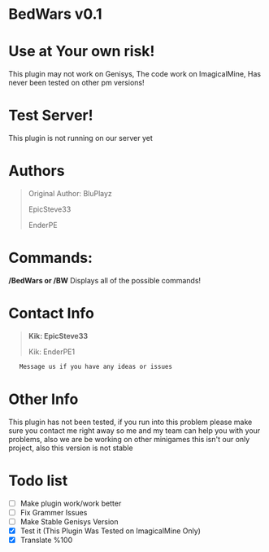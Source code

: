 # BedWars v0.1

# Use at Your own risk!
This plugin may not work on Genisys, The code work on ImagicalMine, Has never been tested on other pm versions!

# Test Server!
This plugin is not running on our server yet

# Authors
>Original Author: BluPlayz
>
>EpicSteve33
>
>EnderPE

# Commands:

**/BedWars or /BW** Displays all of the possible commands!

# Contact Info

>**Kik: EpicSteve33**
>
>Kik: EnderPE1

```html
   Message us if you have any ideas or issues
```

# Other Info

This plugin has not been tested, if you run into this problem please make sure you contact me right away so me and my team can help you with your problems, also we are be working on other minigames this isn't our only project, also this version is not stable

# Todo list

- [ ] Make plugin work/work better
- [ ] Fix Grammer Issues
- [ ] Make Stable Genisys Version
- [x] Test it (This Plugin Was Tested on ImagicalMine Only)
- [x] Translate %100
